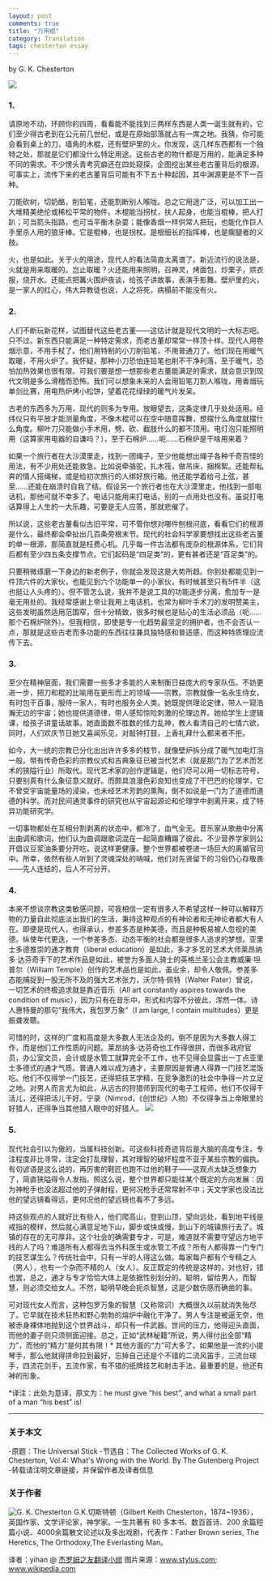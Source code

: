 ```yaml
---
layout: post
comments: true
title: "万用棍"
category: Translation
tags: chesterton essay
---
```


by G. K. Chesterton

![](http://upload-images.jianshu.io/upload_images/19585-b30a1d55d182b2cd.jpg)

### 1.

请原地不动，环顾你的四周，看看能不能找到三两样东西是人类一诞生就有的，它们至少得古老到在公元前几世纪，或是在原始部落就占有一席之地。我猜，你可能会看到桌上的刀，墙角的木棍，还有壁炉里的火。你发现，这几样东西都有一个独特之处，那就是它们都没什么特定用途。这些古老的物什都是万用的，能满足多种不同的需求。不少愣头青考究癖还在四处窥探，企图挖出某些老古董背后的根源，可事实上，流传下来的老古董背后可能有不下五十种起因，其中渊源更是不下一百种。

刀能砍树，切奶酪，削铅笔，还能割断别人喉咙。总之它用途广泛，可以加工出一大堆精美绝伦或稀松平常的物件。木棍能当拐杖，扶人起身，也能当棍棒，把人打趴；可当箭头指路，也可当平衡木杂耍；能像香烟一样供常人把玩，也能化作巨人手里杀人用的狼牙棒。它是棍棒，也是拐杖。是根细长的指挥棒，也是瘸腿者的义肢。

火，也是如此。关于火的用途，现代人的看法简直太离谱了。新近流行的说法是，火就是用来取暖的。岂止取暖？火还能用来照明，召神灵，烤面包，炒栗子，烘衣服，烧开水。还能点把篝火围炉夜谈，给孩子讲故事，表演手影舞。壁炉里的火，是一家人的红心，伟大异教徒也说，人之将死，病榻前不能没有火。


### 2.

人们不断玩新花样，试图替代这些老古董——这估计就是现代文明的一大标志吧。只不过，新东西只能满足一种特定需求，而老古董却常常一样顶十样。现代人用卷烟示意，不用手杖了。他们用特制的小刀削铅笔，不用普通刀了。他们现在用暖气取暖，不用火炉了。我怀疑，那种小刀恐怕连铅笔也削不干净利落，至于暖气，恐怕加热效果也很有限。可我们要是想一想那些老古董能满足的需求，就会意识到现代文明是多么滑稽而恐怖。我们可以想象未来的人会用铅笔刀割人喉咙，用香烟玩单剑比赛，用电热炉烤小松饼，望着花花绿绿的暖气片发呆。

古老的东西多为万用，现代的则多为专用。放眼望去，这条定律几乎处处适用。经纬仪只有平放才能测量角度，不像木棍可以在空中随意挥舞，想摆什么角度就摆什么角度。柳叶刀只能做小手术用，劈、砍、截肢什么的都不顶用。电灯泡只能照明用（这算家用电器的自谦吗？），至于石棉炉……呃……石棉炉是干啥用来着？

如果一个旅行者在大沙漠里走，找到一团绳子，至少他能想出绳子各种千奇百怪的用法，有不少用处还能救急。比如说牵骆驼，扎木筏，做吊床，捆棉絮。还能帮私奔的情人搭绳梯，或是给初次旅行的人绑好旅行箱。他还能学着给弓上弦，甚至……还能在崩溃时自我了结。假设另一个旅行者也在大沙漠里走，他找到一部电话机，那他可就不幸多了。电话只能用来打电话，别的一点用处也没有。虽说打电话算得上人生的一大乐趣，可要是无人应答，那就悲催了。

所以说，这些老古董看似古旧平常，可不管你想对哪件刨根问底，看看它们的根源是什么，最终都会牵扯出几百条旁根末节。现代的社会科学家要想找出这些老古董的单一根源，那简直就是枉费心机。几乎每一件古法都有庞杂的根源体系，它们背后都有至少四五条支撑节点。它们起码是“四足类”的，更有甚者还是“百足类”的。

只要稍微琢磨一下身边的新老例子，你就会发现这是大势所趋。你到处都能见到一件顶六件的大家伙，也能见到六个功能单一的小家伙，有时候甚至只有5件半（这也挺让人头疼的）。但不管怎么说，我并不是说工具的功能逐步分离，愈加专一是毫无用处的。我经常感谢上帝让我用上电话机，也常为柳叶手术刀的发明赞美主，这些发明虽然适用范围窄，但十分精致，很多时候也是贴心的生活必须品（呃……那个石棉炉除外）。但我相信，即使是专一化趋势最坚定的拥护者，也不会否认一点，那就是这些古老而多功能的东西往往兼具独特感和普适感，而这种特质理应流传下去。

### 3.
至少在精神层面，我们需要一些多才多能的人来制衡日益庞大的专家队伍。不妨更进一步，把刀和棍的比喻用在更形而上的领域——宗教。宗教就像一名永生侍女，有时包干百事，服侍一家人，有时也服务全人类。她既提供理论定律，带人一窥浩瀚无边的宇宙；她也提供道德律，带人感知惊险刺激的伦理边界。她给学生上逻辑课，给孩子讲童话故事。她直面数不胜数的怪力乱神，教人看清自己的七情六欲，同时，人们欢庆节日她又喜闻乐见，对敲钟打鼓，上香礼拜什么都来者不拒。

如今，大一统的宗教已分化出出许许多多的枝节，就像壁炉拆分成了暖气加电灯泡一般。带有传奇色彩的宗教仪式和古典象征已被当代艺术（就是那门为了艺术而艺术的狭隘行业）所取代。现代艺术家的创作逻辑是，他们尽可以用一切标志符号，只要别真有什么象征意义就好。而颇具浪漫色彩良知也变成了干巴巴的伦理学，它不曾受宇宙能量场的浸染，也未经艺术芳韵的熏陶，倒不如说是一门为了道德而道德的科学。而对民间通灵事件的研究也从宇宙起源论和伦理学中剥离开来，成了特异功能研究学。

一切事物都处在互相分割剥离的状态中，都冷了，血气全无。音乐家从歌曲中分离出曲调和歌词，他们认为曲调跟歌词混在一起简直糟蹋了彼此。不少营养学家则公开倡议豆浆油条要分开吃，说这样更健康。整个世界都被卷进一场巨大的离婚官司中。所幸，依然有些人听到了灵魂深处的呐喊，他们对先贤留下的习俗仍心存敬畏——先人连结的，后人不可分开。

### 4.
本来不想谈宗教这类敏感问题，可我相信一定有很多人不希望这样一种可以解释万物的力量自此彻底淡出我们的生活，秉持这种观点的有神论者和无神论者都大有人在。即便是现代人，也得承认，参差多态是种美德，而且是种极易被人忽视的美德。纵使年代更迭，一个参差多态、动态平衡的社会都是很多人追求的梦想。亚里士多德推崇的通才教育（liberal education）是如此，多才多艺的艺术大师莱昂纳多·达芬奇手下的艺术作品是如此，被誉为多面人骑士的英格兰圣公会主教威廉·坦普尔（William Temple）创作的艺术品也是如此，虽业余，却令人敬佩。参差多态能捕捉到一股无所不及的强大艺术张力，沃尔特·佩特（Walter Pater）曾说，一切艺术的终极追求就是靠近音乐（All art constantly aspires towards the condition of music），因为只有在音乐中，形式和内容不分彼此，浑然一体。诗人惠特曼的那句“我伟大，我包罗万象”（I am large, I contain multitudes）更是振聋发聩。


可惜的时，这样的广度和高度是大多数人无法企及的。倒不是因为大多数人得工作，而是他们工作性质的问题。莱昂纳多·达芬奇也工作得很拼，而很多政府官员，办公室文员，会计或是水管工就算完全不工作，也不见得会显露出一丁点亚里士多德式的通才气质。普通人难以成为通才，主要原因是普通人得靠一门技艺混饭吃。他们不仅得学一门技艺，还得把技艺学精，在竞争激烈的社会中争得一片立足之地。对男人而言尤为如此，从远古的狩猎师到现代的电子工程师，他们不仅得干活儿，还得把活儿干好。宁录（Nimrod，《创世纪》人物）不仅得争当上帝眼里的好猎人，还得争当其他猎人眼中的好猎人。
![](http://upload-images.jianshu.io/upload_images/19585-04375c4f17ed8661.jpg)

### 5.
现代社会引以为傲的，当属科技创新。可这些科技奇迹背后是大脑的高度专注，专注程度非比寻常，注定会打乱理智，其对理智的破坏程度不亚于某些宗教的偏执。有句谚语是这么说的，再厉害的鞋匠也跑不过他的鞋子——这观点太缺乏想象力了，简直狭隘得令人发指。照这么说，整个世界都只能往某个既定的方向发展：因为神枪手也没法超过他的子弹射程，更何况枪手还常常射不中；天文学家也没法比他的望远镜看得远，更何况他的望远镜也看不了多远。

持这些观点的人就好比有些人，他们爬高山，登到山顶，望向远处，看到地平线是戒指的模样，然后就心满意足地下山，脚步或快或慢，到山下的城镇旅行去了。城镇的存在的无可厚非。这个社会的确需要专才，可是，难道就不需要守望远方地平线的人了吗？难道所有人都得去当外科医生或水管工不成？所有人都得靠一门专门的技艺谋生么？传统社会中，只有一半的人得这么做。每家每户都有个专精之人（男人），也有一个杂而不精的人（女人）。反正既定的传统是这样的，对也好，错也罢，总之，通才与专才恰恰大体上是依据性别划分的。聪明，留给男人，而智慧，则必须交给女人。不然，聪明早晚会扼杀智慧，这是少数伤感而确凿的事。

可对现代女人而言，这种包罗万象的智慧（又称常识）大概很久以前就消失殆尽了。它早就在技术狂热和野心勃勃的熔炉中融化干净了。男人专注是被逼无奈，他被赤身裸体地抛到这个世界战斗，却只有一件武器。世间的压力，他得迎头直面，而他的妻子则只须侧面迎接。总之，正如“武林秘籍”所说，男人得付出全部“精力”，而他的“精力”是何其有限！* 其他方面的“力”可大多了。如果他是一流的小提琴手，那么他就得拼命拉到最好，忘掉自己还是个不错的二流风笛手，三流台球手，四流花剑手，五流作家，有不错的纸牌技艺和射击手法，最重要的是，他还有神的形象。

*译注：此处为意译，原文为：he must give “his best”, and what a small part of a man “his best” is!

***
### 关于本文
-原题：The Universal Stick
-节选自：The Collected Works of G. K. Chesterton, Vol.4: What's Wrong with the World. By The Gutenberg Project 
-转载请注明文章链接，并保留作者及译者信息

### 关于作者
![G. K. Chesterton](http://upload-images.jianshu.io/upload_images/19585-4029cf942278473c.jpg)
G.K.切斯特顿（Gilbert Keith Chesterton，1874~1936），英国作家、文学评论家，神学家。一生共著有 80 多本书、数百首诗、200 余篇短篇小说、4000余篇散文论述以及多出戏剧，代表作：Father Brown series, The Heretics, The Orthodoxy,The Everlasting Man。

译者：yihan @ [杰罗姆之友翻译小组](http://i.youku.com/jeromefellows) 
图片来源：www.stylus.com; www.wikipedia.com



